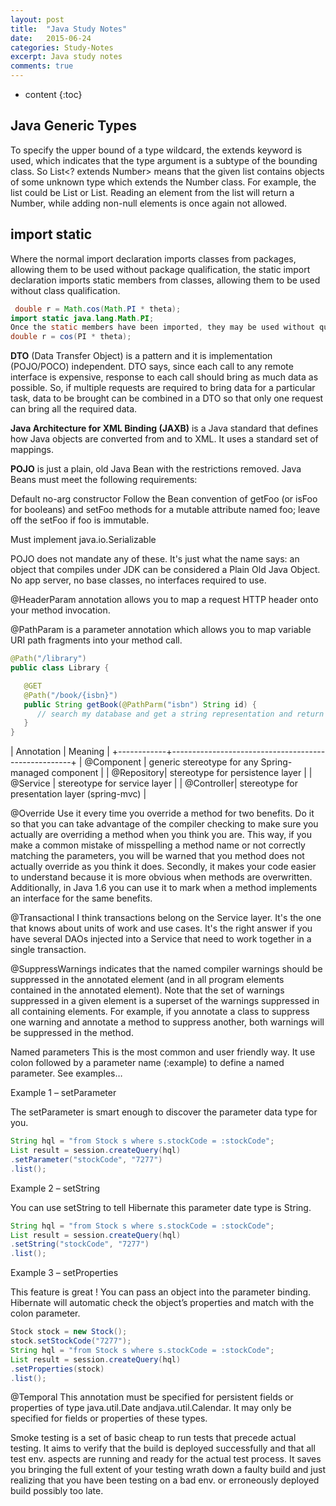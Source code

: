 ```yaml
---
layout: post
title:  "Java Study Notes"
date:   2015-06-24
categories: Study-Notes
excerpt: Java study notes
comments: true
---
```


* content
{:toc}

## Java Generic Types

To specify the upper bound of a type wildcard, the extends keyword is used, which indicates that the type argument is a subtype of the bounding class. So List<? extends Number> means that the given list contains objects of some unknown type which extends the Number class. For example, the list could be List<Float> or List<Number>. Reading an element from the list will return a Number, while adding non-null elements is once again not allowed.

## import static

Where the normal import declaration imports classes from packages, allowing them to be used without package qualification, the static import declaration imports static members from classes, allowing them to be used without class qualification.

~~~ java
 double r = Math.cos(Math.PI * theta);
import static java.lang.Math.PI;
Once the static members have been imported, they may be used without qualification:
double r = cos(PI * theta);
~~~

**DTO** (Data Transfer Object) is a pattern and it is implementation (POJO/POCO) independent. DTO says, since each call to any remote interface is expensive, response to each call should bring as much data as possible. So, if multiple requests are required to bring data for a particular task, data to be brought can be combined in a DTO so that only one request can bring all the required data. 

**Java Architecture for XML Binding (JAXB)** is a Java standard that defines how Java objects are converted from and to XML. It uses a standard set of mappings.

**POJO** is just a plain, old Java Bean with the restrictions removed. Java Beans must meet the following requirements:

Default no-arg constructor
Follow the Bean convention of getFoo (or isFoo for booleans) and setFoo methods for a mutable attribute named foo; leave off the setFoo if foo is immutable.

Must implement java.io.Serializable

POJO does not mandate any of these. It's just what the name says: an object that compiles under JDK can be considered a Plain Old Java Object. No app server, no base classes, no interfaces required to use.

@HeaderParam annotation allows you to map a request HTTP header onto your method invocation.

@PathParam is a parameter annotation which allows you to map variable URI path fragments into your method call.

~~~ java
@Path("/library")
public class Library {

   @GET
   @Path("/book/{isbn}")
   public String getBook(@PathParm("isbn") String id) {
      // search my database and get a string representation and return it
   }
}
~~~


| Annotation | Meaning                                             |
+------------+-----------------------------------------------------+
| @Component | generic stereotype for any Spring-managed component |
| @Repository| stereotype for persistence layer                    |
| @Service   | stereotype for service layer                        |
| @Controller| stereotype for presentation layer (spring-mvc)      |


@Override Use it every time you override a method for two benefits. Do it so that you can take advantage of the compiler checking to make sure you actually are overriding a method when you think you are. This way, if you make a common mistake of misspelling a method name or not correctly matching the parameters, you will be warned that you method does not actually override as you think it does. Secondly, it makes your code easier to understand because it is more obvious when methods are overwritten. Additionally, in Java 1.6 you can use it to mark when a method implements an interface for the same benefits. 

@Transactional I think transactions belong on the Service layer. It's the one that knows about units of work and use cases. It's the right answer if you have several DAOs injected into a Service that need to work together in a single transaction.

@SuppressWarnings indicates that the named compiler warnings should be suppressed in the annotated element (and in all program elements contained in the annotated element). Note that the set of warnings suppressed in a given element is a superset of the warnings suppressed in all containing elements. For example, if you annotate a class to suppress one warning and annotate a method to suppress another, both warnings will be suppressed in the method.

Named parameters
This is the most common and user friendly way. It use colon followed by a parameter name (:example) to define a named parameter. See examples…

Example 1 – setParameter


The setParameter is smart enough to discover the parameter data type for you.

~~~ java
String hql = "from Stock s where s.stockCode = :stockCode";
List result = session.createQuery(hql)
.setParameter("stockCode", "7277")
.list();
~~~

Example 2 – setString


You can use setString to tell Hibernate this parameter date type is String.

~~~ java
String hql = "from Stock s where s.stockCode = :stockCode";
List result = session.createQuery(hql)
.setString("stockCode", "7277")
.list();
~~~

Example 3 – setProperties


This feature is great ! You can pass an object into the parameter binding. Hibernate will automatic check the object’s properties and match with the colon parameter.

~~~ java
Stock stock = new Stock();
stock.setStockCode("7277");
String hql = "from Stock s where s.stockCode = :stockCode";
List result = session.createQuery(hql)
.setProperties(stock)
.list();
~~~

@Temporal This annotation must be specified for persistent fields or properties of type java.util.Date andjava.util.Calendar. It may only be specified for fields or properties of these types.


Smoke testing is a set of basic cheap to run tests that precede actual testing. It aims to verify that the build is deployed successfully and that all test env. aspects are running and ready for the actual test process. It saves you bringing the full extent of your testing wrath down a faulty build and just realizing that you have been testing on a bad env. or erroneously deployed build possibly too late.
